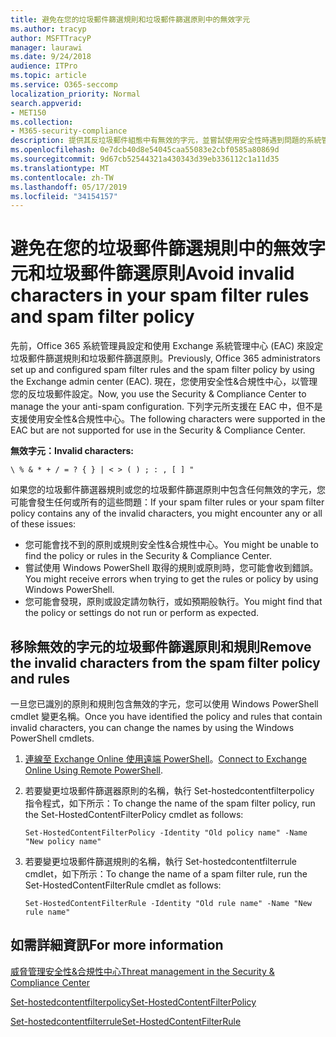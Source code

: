 ```yaml
---
title: 避免在您的垃圾郵件篩選規則和垃圾郵件篩選原則中的無效字元
ms.author: tracyp
author: MSFTTracyP
manager: laurawi
ms.date: 9/24/2018
audience: ITPro
ms.topic: article
ms.service: O365-seccomp
localization_priority: Normal
search.appverid:
- MET150
ms.collection:
- M365-security-compliance
description: 提供其反垃圾郵件組態中有無效的字元，並嘗試使用安全性時遇到問題的系統管理員的說明&amp;合規性中心。
ms.openlocfilehash: 0e7dcb40d8e54045caa55083e2cbf0585a80869d
ms.sourcegitcommit: 9d67cb52544321a430343d39eb336112c1a11d35
ms.translationtype: MT
ms.contentlocale: zh-TW
ms.lasthandoff: 05/17/2019
ms.locfileid: "34154157"
---
```

# <a name="avoid-invalid-characters-in-your-spam-filter-rules-and-spam-filter-policy"></a><span data-ttu-id="a3e49-103">避免在您的垃圾郵件篩選規則中的無效字元和垃圾郵件篩選原則</span><span class="sxs-lookup"><span data-stu-id="a3e49-103">Avoid invalid characters in your spam filter rules and spam filter policy</span></span> 

<span data-ttu-id="a3e49-104">先前，Office 365 系統管理員設定和使用 Exchange 系統管理中心 (EAC) 來設定垃圾郵件篩選規則和垃圾郵件篩選原則。</span><span class="sxs-lookup"><span data-stu-id="a3e49-104">Previously, Office 365 administrators set up and configured spam filter rules and the spam filter policy by using the Exchange admin center (EAC).</span></span> <span data-ttu-id="a3e49-105">現在，您使用安全性&amp;合規性中心，以管理您的反垃圾郵件設定。</span><span class="sxs-lookup"><span data-stu-id="a3e49-105">Now, you use the Security &amp; Compliance Center to manage the your anti-spam configuration.</span></span> <span data-ttu-id="a3e49-106">下列字元所支援在 EAC 中，但不是支援使用安全性&amp;合規性中心。</span><span class="sxs-lookup"><span data-stu-id="a3e49-106">The following characters were supported in the EAC but are not supported for use in the Security &amp; Compliance Center.</span></span>  

<span data-ttu-id="a3e49-107">**無效字元：**</span><span class="sxs-lookup"><span data-stu-id="a3e49-107">**Invalid characters:**</span></span>
  
```\ % & * + / = ? { } | < > ( ) ; : , [ ] "```

<span data-ttu-id="a3e49-108">如果您的垃圾郵件篩選器規則或您的垃圾郵件篩選原則中包含任何無效的字元，您可能會發生任何或所有的這些問題：</span><span class="sxs-lookup"><span data-stu-id="a3e49-108">If your spam filter rules or your spam filter policy contains any of the invalid characters, you might encounter any or all of these issues:</span></span>
- <span data-ttu-id="a3e49-109">您可能會找不到的原則或規則安全性&amp;合規性中心。</span><span class="sxs-lookup"><span data-stu-id="a3e49-109">You might be unable to find the policy or rules in the Security &amp; Compliance Center.</span></span>
- <span data-ttu-id="a3e49-110">嘗試使用 Windows PowerShell 取得的規則或原則時，您可能會收到錯誤。</span><span class="sxs-lookup"><span data-stu-id="a3e49-110">You might receive errors when trying to get the rules or policy by using Windows PowerShell.</span></span>
- <span data-ttu-id="a3e49-111">您可能會發現，原則或設定請勿執行，或如預期般執行。</span><span class="sxs-lookup"><span data-stu-id="a3e49-111">You might find that the policy or settings do not run or perform as expected.</span></span>

## <a name="remove-the-invalid-characters-from-the-spam-filter-policy-and-rules"></a><span data-ttu-id="a3e49-112">移除無效的字元的垃圾郵件篩選原則和規則</span><span class="sxs-lookup"><span data-stu-id="a3e49-112">Remove the invalid characters from the spam filter policy and rules</span></span>

<span data-ttu-id="a3e49-113">一旦您已識別的原則和規則包含無效的字元，您可以使用 Windows PowerShell cmdlet 變更名稱。</span><span class="sxs-lookup"><span data-stu-id="a3e49-113">Once you have identified the policy and rules that contain invalid characters, you can change the names by using the Windows PowerShell cmdlets.</span></span> 

1. <span data-ttu-id="a3e49-114">[連線至 Exchange Online 使用遠端 PowerShell](https://docs.microsoft.com/powershell/exchange/exchange-online/connect-to-exchange-online-powershell/connect-to-exchange-online-powershell?view=exchange-ps)。</span><span class="sxs-lookup"><span data-stu-id="a3e49-114">[Connect to Exchange Online Using Remote PowerShell](https://docs.microsoft.com/powershell/exchange/exchange-online/connect-to-exchange-online-powershell/connect-to-exchange-online-powershell?view=exchange-ps).</span></span>
    
2. <span data-ttu-id="a3e49-115">若要變更垃圾郵件篩選器原則的名稱，執行 Set-hostedcontentfilterpolicy 指令程式，如下所示：</span><span class="sxs-lookup"><span data-stu-id="a3e49-115">To change the name of the spam filter policy, run the Set-HostedContentFilterPolicy cmdlet as follows:</span></span>
    
    ```
    Set-HostedContentFilterPolicy -Identity "Old policy name" -Name "New policy name"
    ```  

3. <span data-ttu-id="a3e49-116">若要變更垃圾郵件篩選規則的名稱，執行 Set-hostedcontentfilterrule cmdlet，如下所示：</span><span class="sxs-lookup"><span data-stu-id="a3e49-116">To change the name of a spam filter rule, run the Set-HostedContentFilterRule cmdlet as follows:</span></span>
    
    ```
    Set-HostedContentFilterRule -Identity "Old rule name" -Name "New rule name"
    ```  

  
 ## <a name="for-more-information"></a><span data-ttu-id="a3e49-117">如需詳細資訊</span><span class="sxs-lookup"><span data-stu-id="a3e49-117">For more information</span></span>

[<span data-ttu-id="a3e49-118">威脅管理安全性&amp;合規性中心</span><span class="sxs-lookup"><span data-stu-id="a3e49-118">Threat management in the Security &amp; Compliance Center</span></span>](threat-management.md)
  
[<span data-ttu-id="a3e49-119">Set-hostedcontentfilterpolicy</span><span class="sxs-lookup"><span data-stu-id="a3e49-119">Set-HostedContentFilterPolicy</span></span>](https://docs.microsoft.com/powershell/module/exchange/antispam-antimalware/set-hostedcontentfilterpolicy?view=exchange-ps)

[<span data-ttu-id="a3e49-120">Set-hostedcontentfilterrule</span><span class="sxs-lookup"><span data-stu-id="a3e49-120">Set-HostedContentFilterRule</span></span>](https://docs.microsoft.com/powershell/module/exchange/antispam-antimalware/set-hostedcontentfilterrule?view=exchange-ps)
